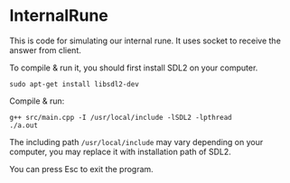 # InternalRune
This is code for simulating our internal rune. It uses socket to receive the answer from client.

To compile & run it, you should first install SDL2 on your computer. 
```
sudo apt-get install libsdl2-dev
```
Compile & run:
```
g++ src/main.cpp -I /usr/local/include -lSDL2 -lpthread
./a.out
```
The including path `/usr/local/include` may vary depending on your computer, you may replace it with installation path of SDL2.

You can press Esc to exit the program.

